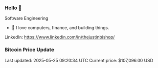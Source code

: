 ### Hello 🤙  

Software Engineering

- 🔭 I love computers, finance, and building things.
  
LinkedIn: https://www.linkedin.com/in/thejustinbishop/  






























































































































































































































































































































































































































### Bitcoin Price Update
Last updated: 2025-05-25 09:20:34 UTC
Current price: $107,096.00 USD
